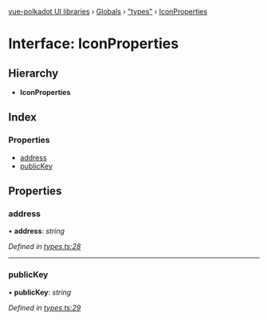 [vue-polkadot UI libraries](../README.md) › [Globals](../globals.md) › ["types"](../modules/_types_.md) › [IconProperties](_types_.iconproperties.md)

# Interface: IconProperties

## Hierarchy

* **IconProperties**

## Index

### Properties

* [address](_types_.iconproperties.md#address)
* [publicKey](_types_.iconproperties.md#publickey)

## Properties

###  address

• **address**: *string*

*Defined in [types.ts:28](https://github.com/vue-polkadot/vue-ui/blob/52faa75/packages/vue-identicon/src/types.ts#L28)*

___

###  publicKey

• **publicKey**: *string*

*Defined in [types.ts:29](https://github.com/vue-polkadot/vue-ui/blob/52faa75/packages/vue-identicon/src/types.ts#L29)*
